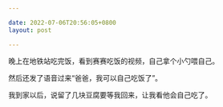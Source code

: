 ```yaml
---

date: 2022-07-06T20:56:05+0800
layout: post

---
```


晚上在地铁站吃完饭，看到赛赛吃饭的视频，自己拿个小勺喂自己。

然后还发了语音过来“爸爸，我可以自己吃饭了”。

我到家以后，说留了几块豆腐要等我回来，让我看他会自己吃了。
